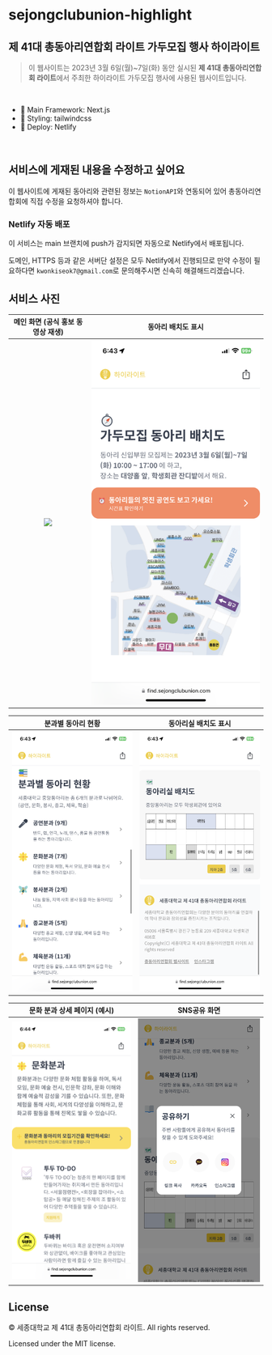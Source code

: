 # sejongclubunion-highlight

## 제 41대 총동아리연합회 라이트 가두모집 행사 하이라이트

> 이 웹사이트는 2023년 3월 6일(월)~7일(화) 동안 실시된 **제 41대 총동아리연합회 라이트**에서 주최한 하이라이트 가두모집 행사에 사용된 웹사이트입니다.

<br />

* 🚀 Main Framework: Next.js
* 💅 Styling: tailwindcss
* 🛫 Deploy: Netlify

<br />

## 서비스에 게재된 내용을 수정하고 싶어요
이 웹사이트에 게재된 동아리와 관련된 정보는 `NotionAPI`와 연동되어 있어 총동아리연합회에 직접 수정을 요청하셔야 합니다.

### Netlify 자동 배포
이 서비스는 main 브랜치에 push가 감지되면 자동으로 Netlify에서 배포됩니다.

도메인, HTTPS 등과 같은 서버단 설정은 모두 Netlify에서 진행되므로 만약 수정이 필요하다면 `kwonkiseok7@gmail.com`로 문의해주시면 신속히 해결해드리겠습니다.

## 서비스 사진

메인 화면 (공식 홍보 동영상 재생)             |  동아리 배치도 표시
:-------------------------:|:-------------------------:
![](github-images/index_0.PNG)  |  ![](github-images/index_1.PNG)

분과별 동아리 현황             |  동아리실 배치도 표시
:-------------------------:|:-------------------------:
![](github-images/index_2.PNG)  |  ![](github-images/index_3.PNG)

문화 분과 상세 페이지 (예시)             |  SNS공유 화면
:-------------------------:|:-------------------------:
![](github-images/culture.PNG)  |  ![](github-images/share.png)

## License

© 세종대학교 제 41대 총동아리연합회 라이트. All rights reserved.

Licensed under the MIT license.
